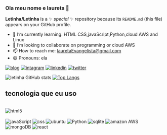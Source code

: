 ### Ola meu nome e laureta 👋


**Letinha/Letinha** is a ✨ _special_ ✨ repository because its `README.md` (this file) appears on your GitHub profile.

- 🌱 I’m currently learning: HTML CSS,javaScript,Python,cloud AWS and Linux
- 👯 I’m looking to collaborate on programming or cloud AWS
- 📫 How to reach me: lauretaEvangelista@gmail.com
- 😄 Pronouns: ela

[![blog](https://img.shields.io/badge/Gmail-D14836?style=for-the-badge&logo=gmail&logoColor=white)](https://lauretaevangelista@gmail.com)
[![intagram](https://img.shields.io/badge/Instagram-E4405F?style=for-the-badge&logo=instagram&logoColor=white)](https://instagram.com/letinha)
[![linkedin](https://img.shields.io/badge/LinkedIn-0077B5?style=for-the-badge&logo=linkedin&logoColor=white)](https://www.linkedin.com/in/laureta-catumbo-6b5687ba/)
[![twitter](https://img.shields.io/badge/Twitter-1DA1F2?style=for-the-badge&logo=twitter&logoColor=white)](https://lauretaevangelista.com)

![letinha GitHub stats](https://github-readme-stats.vercel.app/api?username=laureta&show_icons=true&theme=merko)
[![Top Langs](https://github-readme-stats.vercel.app/api/top-langs/?username=lau&layout=compact)](https://github.com/letinha/github-readme-stats)

## tecnologia que eu uso

<div style="display: inline_block"><br/>
<img alig="center"alt="html5"src="https://img.shields.io/badge/HTML-239120?style=for-the-badge&logo=html5&logoColor=white"/>
<div style="display: inline_block"><br/>
<img alig="center"alt="javaScript"src="https://img.shields.io/badge/JavaScript-323330?style=for-the-badge&logo=javascript&logoColor=F7DF1E"/>
<img alig="center"alt="css"src="https://img.shields.io/badge/CSS-239120?&style=for-the-badge&logo=css3&logoColor=white"/>
<img alig="center"alt="ubuntu"src="https://img.shields.io/badge/Ubuntu-E95420?style=for-the-badge&logo=ubuntu&logoColor=white"/>
<img alig="center"alt="Python"src="https://img.shields.io/badge/Python-3776AB?style=for-the-badge&logo=python&logoColor=white"/>
<img alig="center"alt="sqlite"src="https://img.shields.io/badge/SQLite-07405E?style=for-the-badge&logo=sqlite&logoColor=white"/>
<img alig="center"alt="amazon AWS"src="https://img.shields.io/badge/Amazon_AWS-232F3E?style=for-the-badge&logo=amazon-aws&logoColor=white"/>
<img alig="center"alt="mongoDB"src="https://img.shields.io/badge/MongoDB-4EA94B?style=for-the-badge&logo=mongodb&logoColor=white"/>
<img alig="center"alt="react"src="https://img.shields.io/badge/React-20232A?style=for-the-badge&logo=react&logoColor=61DAFB"/>
</div>

